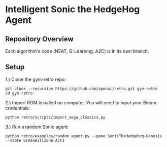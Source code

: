# Intelligent Sonic the HedgeHog Agent
## Repository Overview
Each algorithm's code (NEAT, Q-Learning, A2C) is in its own branch.
## Setup

1.) Clone the gym-retro repo:

    git clone --recursive https://github.com/openai/retro.git gym-retro
    cd gym-retro
    
2.) Import ROM installed on computer. You will need to input your Steam credentials:

    python retro/scripts/import_sega_classics.py
    
3.) Run a random Sonic agent:
    
    python retro/examples/random_agent.py --game SonicTheHedgehog-Genesis --state GreenHillZone.Act1
